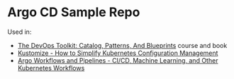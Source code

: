 # Argo CD Sample Repo

Used in:
* [The DevOps Toolkit: Catalog, Patterns, And Blueprints](https://www.devopstoolkitseries.com/posts/catalog/) course and book
* [Kustomize - How to Simplify Kubernetes Configuration Management](https://youtu.be/Twtbg6LFnAg)
* [Argo Workflows and Pipelines - CI/CD, Machine Learning, and Other Kubernetes Workflows](https://youtu.be/UMaivwrAyTA)

